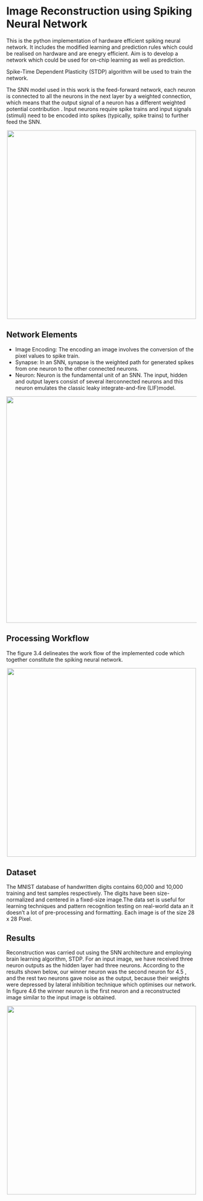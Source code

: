 # Image Reconstruction using Spiking Neural Network


This is the python implementation of hardware efficient spiking neural network. It includes the modified learning and prediction rules which could be realised on hardware and are enegry efficient. Aim is to develop a network which could be used for on-chip learning as well as prediction.

Spike-Time Dependent Plasticity (STDP) algorithm will be used to train the network.

The SNN model used in this work is the feed-forward network, each neuron is connected to
all the neurons in the next layer by a weighted connection, which means that the output signal
of a neuron has a different weighted potential contribution . Input neurons require spike trains
and input signals (stimuli) need to be encoded into spikes (typically, spike trains) to further
feed the SNN.

<p align="center">
  <img src="https://user-images.githubusercontent.com/61707225/129899204-84d1b05e-56e0-4081-9624-d4e5272ab32b.PNG" width="500"/>
</p>

## Network Elements
- Image Encoding: The encoding an image involves the conversion of the pixel values to spike train.
- Synapse: In an SNN, synapse is the weighted path for generated spikes from one neuron to the other connected neurons.
- Neuron: Neuron is the fundamental unit of an SNN. The input, hidden and output layers consist of several iterconnected neurons and this neuron emulates the classic leaky integrate-and-fire (LIF)model.


<p align="center">
  <img src="https://user-images.githubusercontent.com/61707225/129902655-ae66bf74-8609-4a8a-8c5a-3185e9ead473.PNG" width="600"/>
</p>

## Processing Workflow
The figure 3.4 delineates the work flow of the implemented code which together constitute the spiking neural network.
<p align="center">
  <img src="https://user-images.githubusercontent.com/61707225/129904617-3d0f7eca-2b29-4166-9d38-22f33fef04c5.PNG" width="500"/>
</p>

## Dataset 
The MNIST database of handwritten digits contains 60,000 and 10,000 training and test samples respectively. The digits have been size-normalized and centered in a fixed-size image.The data set is useful for learning techniques and pattern recognition testing on real-world data an it doesn’t a lot of pre-processing and formatting. Each image is of the size 28 x 28 Pixel.

## Results
Reconstruction was carried out using
the SNN architecture and employing brain learning algorithm, STDP. For an input image, we
have received three neuron outputs as the hidden layer had three neurons. According to the
results shown below, our winner neuron was the second neuron for 4.5 , and the rest two
neurons gave noise as the output, because their weights were depressed by lateral inhibition
technique which optimises our network. In figure 4.6 the winner neuron is the first neuron and
a reconstructed image similar to the input image is obtained.

<p align="center">
  <img src="https://user-images.githubusercontent.com/61707225/129907452-edcf63c9-bc54-4ca2-a0f6-4606a402d968.PNG" width="500"/>
</p>
